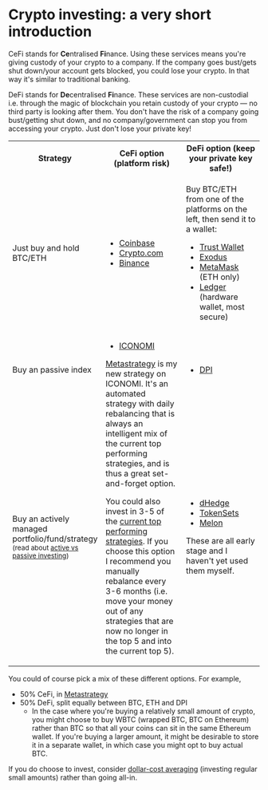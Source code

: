 <h1 class="text-center mb-3">Crypto investing: a very short introduction</h1>

CeFi stands for **Ce**ntralised **Fi**nance. Using these services means you're giving custody of your crypto to a company. If the company goes bust/gets shut down/your account gets blocked, you could lose your crypto. In that way it's similar to traditional banking.

DeFi stands for **De**centralised **Fi**nance. These services are non-custodial i.e. through the magic of blockchain you retain custody of your crypto — no third party is looking after them. You don't have the risk of a company going bust/getting shut down, and no company/government can stop you from accessing your crypto. Just don't lose your private key!

<table class="table table-bordered">
  <tr>
<th>Strategy</th>
    <th style="width: 40%">CeFi option (platform risk)</th>
    <th style="width: 40%">DeFi option (keep your private key safe!)</th>
  </tr>
  <tr>
   <td>Just buy and hold BTC/ETH</td>
   <td>
<ul>
<li><a href="https://coinbase.com/">Coinbase</a>
<li><a href="http://crypto.com/">Crypto.com</a>
<li><a href="https://www.binance.com/">Binance</a>
</li>
</ul>
   </td>
   <td><p>
     Buy BTC/ETH from one of the platforms on the left, then send it to a wallet:
     </p>
<ul>
<li><a href="https://trustwallet.com/">Trust Wallet</a></li>
<li><a href="https://www.exodus.io/">Exodus</a></li>
<li><a href="https://metamask.io/">MetaMask</a> (ETH only)</li>
<li><a href="https://www.ledger.com/">Ledger</a> (hardware wallet, most secure)</li>
</ul>
   </td>
  </tr>
  <tr>
   <td>Buy an passive index
   </td>
   <td rowspan="2" >
<ul>
<li>
  <a href="https://my.iconomi.com/register?ref=YGnZy">ICONOMI</a>
  </li>
</ul>
<p>
  <a href="https://stephenreid.net/metastrategy">Metastrategy</a> is my new strategy on ICONOMI. It's an automated strategy with daily rebalancing that is always an intelligent mix of the current top performing strategies, and is thus a great set-and-forget option.</p>
<p>
  You could also invest in 3-5 of the <a href="https://stephenreid.net/iconomi">current top performing strategies</a>. If you choose this option I recommend you manually rebalance every 3-6 months (i.e. move your money out of any strategies that are now no longer in the top 5 and into the current top 5).</p>
   </td>
   <td>
<ul>
<li><a href="https://www.indexcoop.com/dpi">DPI</a>
</li>
</ul>
   </td>
  </tr>
  <tr>
   <td>
     Buy an actively managed portfolio/fund/strategy
     <small>(read about <a href="https://www.investopedia.com/news/active-vs-passive-investing/">active vs passive investing</a>)</small>
   </td>
   <td>
<ul>
<li><a href="https://www.dhedge.org/">dHedge</a></li>
<li><a href="https://www.tokensets.com/">TokenSets</a></li>
<li><a href="https://melonprotocol.com/">Melon</a></li>
</ul>
<p>
  These are all early stage and I haven't yet used them myself.
  </p></td>
  </tr>
</table>


You could of course pick a mix of these different options. For example,

*   50% CeFi, in [Metastrategy](https://stephenreid.net/metastrategy)
*   50% DeFi, split equally between BTC, ETH and DPI
    *   In the case where you're buying a relatively small amount of crypto, you might choose to buy WBTC (wrapped BTC, BTC on Ethereum) rather than BTC so that all your coins can sit in the same Ethereum wallet. If you're buying a larger amount, it might be desirable to store it in a separate wallet, in which case you might opt to buy actual BTC.

If you do choose to invest, consider [dollar-cost averaging](https://www.investopedia.com/investing/dollar-cost-averaging-pays/) (investing regular small amounts) rather than going all-in.